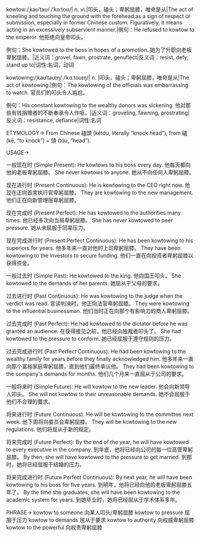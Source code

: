 kowtow:/ˌkaʊˈtaʊ/ /ˈkɑːtoʊ/| n. vi.|叩头，磕头；卑躬屈膝，唯命是从|The act of kneeling and touching the ground with the forehead as a sign of respect or submission, especially in former Chinese custom.  Figuratively, it means acting in an excessively subservient manner.|例句：He refused to kowtow to the emperor. 他拒绝向皇帝叩头。

例句：She kowtowed to the boss in hopes of a promotion. 她为了升职向老板卑躬屈膝。|近义词：grovel, fawn, prostrate, genuflect|反义词：resist, defy, stand up to|词性:名词，动词

kowtowing:/ˌkaʊˈtaʊɪŋ/ /ˈkɑːtoʊɪŋ/| n. |叩头，磕头；卑躬屈膝，唯命是从|The act of kowtowing.|例句：The kowtowing of the officials was embarrassing to watch. 官员们的叩头令人尴尬。

例句：His constant kowtowing to the wealthy donors was sickening. 他对那些有钱捐赠者的不断奉承令人作呕。|近义词：groveling, fawning, prostrating|反义词：resistance, defiance|词性:名词


ETYMOLOGY->
From Chinese 磕頭 (kētóu, literally “knock head”), from 磕 (kē, “to knock”) + 頭 (tóu, “head”).

USAGE->

一般现在时 (Simple Present):
He kowtows to his boss every day. 他每天都向他的老板卑躬屈膝。
She never kowtows to anyone. 她从不向任何人卑躬屈膝。

现在进行时 (Present Continuous):
He is kowtowing to the CEO right now. 他现在正向首席执行官卑躬屈膝。
They are kowtowing to the new management. 他们正在向新管理层卑躬屈膝。

现在完成时 (Present Perfect):
He has kowtowed to the authorities many times. 他已经多次向当局卑躬屈膝。
She has never kowtowed to peer pressure. 她从未屈服于同辈压力。

现在完成进行时 (Present Perfect Continuous):
He has been kowtowing to his superiors for years. 他多年来一直对他的上司卑躬屈膝。
They have been kowtowing to the investors to secure funding.  他们一直在向投资者卑躬屈膝以获得资金。

一般过去时 (Simple Past):
He kowtowed to the king. 他向国王叩头。
She kowtowed to the demands of her parents. 她屈从于父母的要求。

过去进行时 (Past Continuous):
He was kowtowing to the judge when the verdict was read.  宣读判决时，他正向法官卑躬屈膝。
They were kowtowing to the  influential businessman.  他们当时正在向那个有影响力的商人卑躬屈膝。

过去完成时 (Past Perfect):
He had kowtowed to the dictator before he was granted an audience. 在获得接见之前，他已经向独裁者叩头了。
She had kowtowed to the pressure to conform. 她已经屈服于遵守规则的压力。

过去完成进行时 (Past Perfect Continuous):
He had been kowtowing to the wealthy family for years before they finally acknowledged him.  他多年来一直向那个富裕家庭卑躬屈膝，直到他们最终承认他。
They had been kowtowing to the  company's demands for months.  他们几个月来一直屈从于公司的要求。

一般将来时 (Simple Future):
He will kowtow to the new leader. 他会向新领导人叩头。
She will not kowtow to their unreasonable demands. 她不会屈服于他们不合理的要求。

将来进行时 (Future Continuous):
He will be kowtowing to the  committee next week. 他下周将向委员会卑躬屈膝。
They will be kowtowing to the  new regulations. 他们将屈从于新的规定。

将来完成时 (Future Perfect):
By the end of the year, he will have kowtowed to every executive in the company. 到年底，他将已经向公司的每一位高管卑躬屈膝。
By then, she will have kowtowed to the  pressure to get married. 到那时，她将已经屈服于结婚的压力。

将来完成进行时 (Future Perfect Continuous):
By next year, he will have been kowtowing to his boss for five years. 到明年，他将已经向他的老板卑躬屈膝五年了。
By the time she graduates, she will have been kowtowing to the  academic system for years. 到她毕业时，她将已经屈从于学术体系多年。


PHRASE->
kowtow to someone  向某人叩头/卑躬屈膝
kowtow to pressure  屈服于压力
kowtow to demands  屈从于要求
kowtow to authority  向权威卑躬屈膝
kowtow to the powerful  向权贵卑躬屈膝
